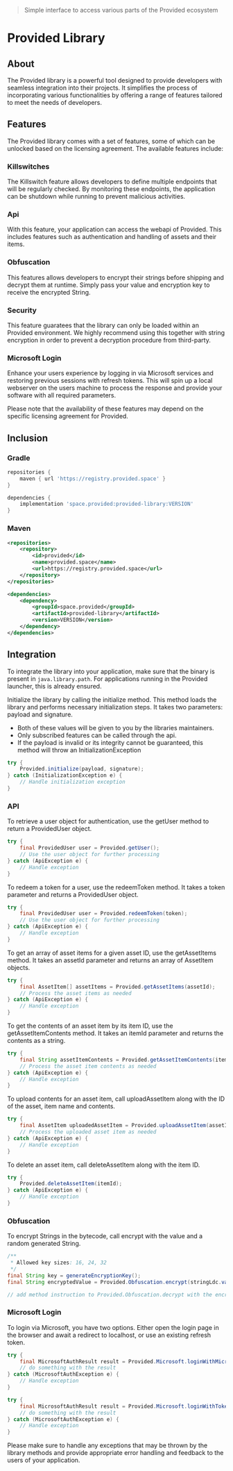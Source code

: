 > Simple interface to access various parts of the Provided ecosystem

# Provided Library
## About
The Provided library is a powerful tool designed to provide developers with seamless integration into their projects. It simplifies the process of incorporating various functionalities by offering a range of features tailored to meet the needs of developers.

## Features
The Provided library comes with a set of features, some of which can be unlocked based on the licensing agreement. The available features include:

### Killswitches
The Killswitch feature allows developers to define multiple endpoints that will be regularly checked. By monitoring these endpoints, the application can be shutdown while running to prevent malicious activities.

### Api
With this feature, your application can access the webapi of Provided.
This includes features such as authentication and handling of assets and their items.

### Obfuscation
This features allows developers to encrypt their strings before shipping and decrypt them at runtime. Simply pass your value and encryption key to receive the encrypted String.

### Security
This feature guaratees that the library can only be loaded within an Provided environment.
We highly recommend using this together with string encryption in order to prevent a decryption procedure from third-party.

### Microsoft Login
Enhance your users experience by logging in via Microsoft services and restoring previous sessions with refresh tokens.
This will spin up a local webserver on the users machine to process the response and provide your software with all required parameters.

Please note that the availability of these features may depend on the specific licensing agreement for Provided.

## Inclusion

### Gradle
```groovy
repositories {
    maven { url 'https://registry.provided.space' }
}

dependencies {
    implementation 'space.provided:provided-library:VERSION'
}
```

### Maven
```xml
<repositories>
    <repository>
        <id>provided</id>
        <name>provided.space</name>
        <url>https://registry.provided.space</url>
    </repository>
</repositories>

<dependencies>
    <dependency>
        <groupId>space.provided</groupId>
        <artifactId>provided-library</artifactId>
        <version>VERSION</version>
    </dependency>
</dependencies>
```

## Integration
To integrate the library into your application, make sure that the binary is present in `java.library.path`.
For applications running in the Provided launcher, this is already ensured.

Initialize the library by calling the initialize method. This method loads the library and performs necessary initialization steps. It takes two parameters: payload and signature.
* Both of these values will be given to you by the libraries maintainers.
* Only subscribed features can be called through the api.
* If the payload is invalid or its integrity cannot be guaranteed, this method will throw an InitializationException
```java
try {
    Provided.initialize(payload, signature);
} catch (InitializationException e) {
    // Handle initialization exception
}
```

### API
To retrieve a user object for authentication, use the getUser method to return a ProvidedUser object.
```java
try {
    final ProvidedUser user = Provided.getUser();
    // Use the user object for further processing
} catch (ApiException e) {
    // Handle exception
}
```

To redeem a token for a user, use the redeemToken method. It takes a token parameter and returns a ProvidedUser object.
```java
try {
    final ProvidedUser user = Provided.redeemToken(token);
    // Use the user object for further processing
} catch (ApiException e) {
    // Handle exception
}
```

To get an array of asset items for a given asset ID, use the getAssetItems method. It takes an assetId parameter and returns an array of AssetItem objects.
```java
try {
    final AssetItem[] assetItems = Provided.getAssetItems(assetId);
    // Process the asset items as needed
} catch (ApiException e) {
    // Handle exception
}
```

To get the contents of an asset item by its item ID, use the getAssetItemContents method. It takes an itemId parameter and returns the contents as a string.
```java
try {
    final String assetItemContents = Provided.getAssetItemContents(itemId);
    // Process the asset item contents as needed
} catch (ApiException e) {
    // Handle exception
}
```

To upload contents for an asset item, call uploadAssetItem along with the ID of the asset, item name and contents.
```java
try {
    final AssetItem uploadedAssetItem = Provided.uploadAssetItem(assetId, name, contents);
    // Process the uploaded asset item as needed
} catch (ApiException e) {
    // Handle exception
}
```

To delete an asset item, call deleteAssetItem along with the item ID.
```java
try {
    Provided.deleteAssetItem(itemId);
} catch (ApiException e) {
    // Handle exception
}
```

### Obfuscation
To encrypt Strings in the bytecode, call encrypt with the value and a random generated String.
```java
/**
 * Allowed key sizes: 16, 24, 32
 */
final String key = generateEncryptionKey();
final String encryptedValue = Provided.Obfuscation.encrypt(stringLdc.value, key);

// add method instruction to Provided.Obfuscation.decrypt with the encrypted value and generated key as parameter
```

### Microsoft Login
To login via Microsoft, you have two options. Either open the login page in the browser and await a redirect to localhost, or use an existing refresh token.
```java
try {
    final MicrosoftAuthResult result = Provided.Microsoft.loginWithMicrosoft();
    // do something with the result
} catch (MicrosoftAuthException e) {
    // Handle exception
}

try {
    final MicrosoftAuthResult result = Provided.Microsoft.loginWithToken(refreshToken);
    // do something with the result
} catch (MicrosoftAuthException e) {
    // Handle exception
}
```

Please make sure to handle any exceptions that may be thrown by the library methods and provide appropriate error handling and feedback to the users of your application.

